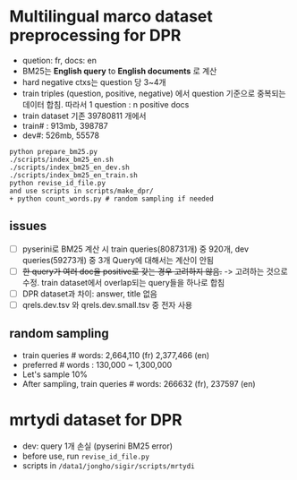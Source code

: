 
# Multilingual marco dataset preprocessing for DPR
- quetion: fr, docs: en
- BM25는 **English query** to **English documents** 로 계산
- hard negative ctxs는 question 당 3~4개
- train triples (question, positive, negative) 에서 question 기준으로 중복되는 데이터 합침. 따라서 1 question : n positive docs
- train dataset 기존 39780811 개에서 
- train# : 913mb, 398787
- dev#: 526mb, 55578 
```
python prepare_bm25.py
./scripts/index_bm25_en.sh
./scripts/index_bm25_en_dev.sh
./scripts/index_bm25_en_train.sh
python revise_id_file.py
and use scripts in scripts/make_dpr/
+ python count_words.py # random sampling if needed
```
## issues
- [ ] pyserini로 BM25 계산 시 train queries(808731개) 중 920개, dev queries(59273개) 중 3개 Query에 대해서는 계산이 안됨
- [ ] ~~한 query가 여러 doc을 positive로 갖는 경우 고려하지 않음.~~ -> 고려하는 것으로 수정. train dataset에서 overlap되는 query들을 하나로 합침
- [ ] DPR dataset과 차이: answer, title 없음
- [ ] qrels.dev.tsv 와 qrels.dev.small.tsv 중 전자 사용

## random sampling
- train queries # words: 2,664,110 (fr) 2,377,466 (en)
- preferred # words : 130,000 ~ 1,300,000
- Let's sample 10%
- After sampling, train queries # words: 266632 (fr), 237597 (en)

# mrtydi dataset for DPR
- dev: query 1개 손실 (pyserini BM25 error)
- before use, run `revise_id_file.py`
- scripts in `/data1/jongho/sigir/scripts/mrtydi` 